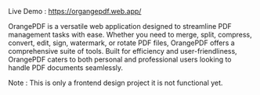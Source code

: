 Live Demo : https://organgepdf.web.app/

OrangePDF is a versatile web application designed to streamline PDF management tasks with ease. Whether you need to merge, split, compress, convert, edit, sign, watermark, or rotate PDF files, OrangePDF offers a comprehensive suite of tools. Built for efficiency and user-friendliness, OrangePDF caters to both personal and professional users looking to handle PDF documents seamlessly.

Note : This is only a frontend design project it is not functional yet.
